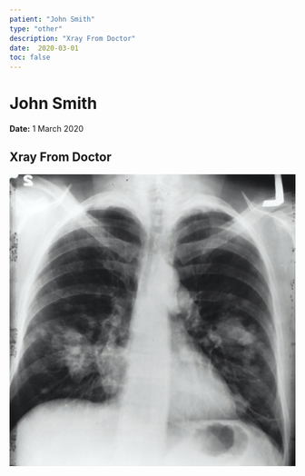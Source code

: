 ```yaml
---
patient: "John Smith"
type: "other"
description: "Xray From Doctor"
date:  2020-03-01
toc: false
---
```


# John Smith

**Date:** 1 March 2020

## Xray From Doctor

![](xray.jpg)
